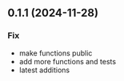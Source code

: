 ## 0.1.1 (2024-11-28)

### Fix

- make functions public
- add more functions and tests
- latest additions
